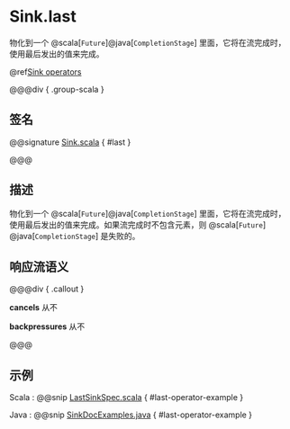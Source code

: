# Sink.last

物化到一个 @scala[`Future`]@java[`CompletionStage`] 里面，它将在流完成时，使用最后发出的值来完成。

@ref[Sink operators](../index.md#sink-operators)

@@@div { .group-scala }

## 签名

@@signature [Sink.scala](/akka-stream/src/main/scala/akka/stream/scaladsl/Sink.scala) { #last }

@@@

## 描述

物化到一个 @scala[`Future`]@java[`CompletionStage`] 里面，它将在流完成时，使用最后发出的值来完成。如果流完成时不包含元素，则 @scala[`Future`] @java[`CompletionStage`] 是失败的。

## 响应流语义

@@@div { .callout }

**cancels** 从不

**backpressures** 从不

@@@

## 示例

Scala
:   @@snip [LastSinkSpec.scala](/akka-stream-tests/src/test/scala/akka/stream/scaladsl/LastSinkSpec.scala) { #last-operator-example }

Java
:   @@snip [SinkDocExamples.java](/akka-docs/src/test/java/jdocs/stream/operators/SinkDocExamples.java) { #last-operator-example }